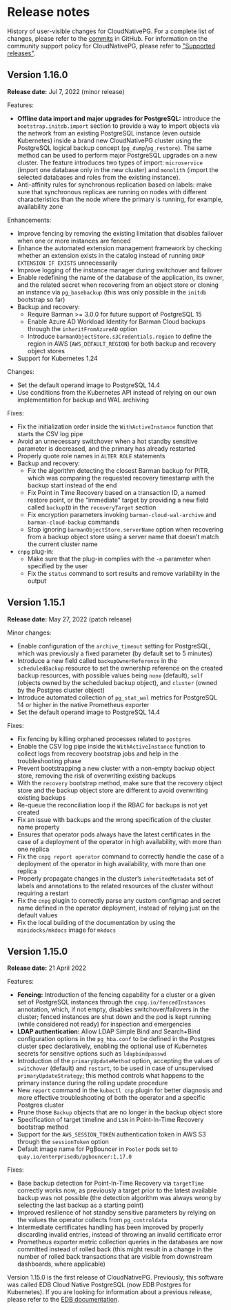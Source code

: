 # Release notes

History of user-visible changes for CloudNativePG.
For a complete list of changes, please refer to the
[commits](https://github.com/cloudnative-pg/cloudnative-pg/commits/main)
in GitHub.
For information on the community support policy for CloudNativePG, please
refer to ["Supported releases"](supported_releases.md).

##  Version 1.16.0

**Release date:** Jul 7, 2022 (minor release)

Features:

- **Offline data import and major upgrades for PostgreSQL:** introduce the
  `bootstrap.initdb.import` section to provide a way to import objects via the
  network from an existing PostgreSQL instance (even outside Kubernetes) inside a
  brand new CloudNativePG cluster using the PostgreSQL logical backup concept
  (`pg_dump`/`pg_restore`). The same method can be used to perform major
  PostgreSQL upgrades on a new cluster. The feature introduces two types of
  import: `microservice` (import one database only in the new cluster) and
  `monolith` (import the selected databases and roles from the existing
  instance).
- Anti-affinity rules for synchronous replication based on labels: make sure
  that synchronous replicas are running on nodes with different characteristics
  than the node where the primary is running, for example, availability zone

Enhancements:

- Improve fencing by removing the existing limitation that disables failover
  when one or more instances are fenced
- Enhance the automated extension management framework by checking whether an
  extension exists in the catalog instead of  running `DROP EXTENSION IF EXISTS`
  unnecessarily
- Improve logging of the instance manager during switchover and failover
- Enable redefining the name of the database of the application, its owner, and
  the related secret when recovering from an object store or cloning an
  instance via `pg_basebackup` (this was only possible in the `initdb` bootstrap
  so far)
- Backup and recovery:
    - Require Barman >= 3.0.0 for future support of PostgreSQL 15
    - Enable Azure AD Workload Identity for Barman Cloud backups through the
      `inheritFromAzureAD` option
    - Introduce `barmanObjectStore.s3Credentials.region` to define the region
      in AWS (`AWS_DEFAULT_REGION`) for both backup and recovery object stores
- Support for Kubernetes 1.24

Changes:

- Set the default operand image to PostgreSQL 14.4
- Use conditions from the Kubernetes API instead of relying on our own
  implementation for backup and WAL archiving

Fixes:

- Fix the initialization order inside the `WithActiveInstance` function that
  starts the CSV log pipe
- Avoid an unnecessary switchover when a hot standby sensitive parameter is
  decreased, and the primary has already restarted
- Properly quote role names in `ALTER ROLE` statements
- Backup and recovery:
    - Fix the algorithm detecting the closest Barman backup for PITR, which was
      comparing the requested recovery timestamp with the backup start instead
      of the end
    - Fix Point in Time Recovery based on a transaction ID, a named restore
      point, or the “immediate” target by providing a new field called
      `backupID` in the `recoveryTarget` section
    - Fix encryption parameters invoking `barman-cloud-wal-archive` and
      `barman-cloud-backup` commands
    - Stop ignoring `barmanObjectStore.serverName` option when recovering from
      a backup object store using a server name that doesn’t match the current
      cluster name
- `cnpg` plug-in:
    - Make sure that the plug-in complies with the `-n` parameter when
      specified by the user
    - Fix the `status` command to sort results and remove variability in the
      output

##  Version 1.15.1

**Release date:** May 27, 2022 (patch release)

Minor changes:

- Enable configuration of the `archive_timeout` setting for PostgreSQL, which
  was previously a fixed parameter (by default set to 5 minutes)
- Introduce a new field called `backupOwnerReference` in the `scheduledBackup`
  resource to set the ownership reference on the created backup resources, with
  possible values being `none` (default), `self` (objects owned by the scheduled
  backup object), and `cluster` (owned by the Postgres cluster object)
- Introduce automated collection of `pg_stat_wal` metrics for PostgreSQL 14 or
  higher in the native Prometheus exporter
- Set the default operand image to PostgreSQL 14.4

Fixes:

- Fix fencing by killing orphaned processes related to `postgres`
- Enable the CSV log pipe inside the `WithActiveInstance` function to collect
  logs from recovery bootstrap jobs and help in the troubleshooting phase
- Prevent bootstrapping a new cluster with a non-empty backup object store,
  removing the risk of overwriting existing backups
- With the `recovery` bootstrap method, make sure that the recovery object
  store and the backup object store are different to avoid overwriting existing
  backups
- Re-queue the reconciliation loop if the RBAC for backups is not yet created
- Fix an issue with backups and the wrong specification of the cluster name
  property
- Ensures that operator pods always have the latest certificates in the case of
  a deployment of the operator in high availability, with more than one replica
- Fix the `cnpg report operator` command to correctly handle the case of a
  deployment of the operator in high availability, with more than one replica
- Properly propagate changes in the cluster’s `inheritedMetadata` set of labels
  and annotations to the related resources of the cluster without requiring a
  restart
- Fix the `cnpg` plugin to correctly parse any custom configmap and secret name
  defined in the operator deployment, instead of relying just on the default
  values
- Fix the local building of the documentation by using the `minidocks/mkdocs` image
  for `mkdocs`

## Version 1.15.0

**Release date:** 21 April 2022

Features:

- **Fencing:** Introduction of the fencing capability for a cluster or a given
  set of PostgreSQL instances through the `cnpg.io/fencedInstances`
  annotation, which, if not empty, disables switchover/failovers in the cluster;
  fenced instances are shut down and the pod is kept running (while considered
  not ready) for inspection and emergencies
- **LDAP authentication:** Allow LDAP Simple Bind and Search+Bind configuration
  options in the `pg_hba.conf` to be defined in the Postgres cluster spec
  declaratively, enabling the optional use of Kubernetes secrets for sensitive
  options such as `ldapbindpasswd`
- Introduction of the `primaryUpdateMethod` option, accepting the values of
  `switchover` (default) and `restart`, to be used in case of unsupervised
  `primaryUpdateStrategy`; this method controls what happens to the primary
  instance during the rolling update procedure
- New `report` command in the `kubectl cnp` plugin for better diagnosis and
  more effective troubleshooting of both the operator and a specific Postgres
  cluster
- Prune those `Backup` objects that are no longer in the backup object store
- Specification of target timeline and `LSN` in Point-In-Time Recovery
  bootstrap method
- Support for the `AWS_SESSION_TOKEN` authentication token in AWS S3 through
  the `sessionToken` option
- Default image name for PgBouncer in `Pooler` pods set to
  `quay.io/enterprisedb/pgbouncer:1.17.0`

Fixes:

- Base backup detection for Point-In-Time Recovery via `targetTime` correctly
  works now, as previously a target prior to the latest available backup was
  not possible (the detection algorithm was always wrong by selecting the last
  backup as a starting point)
- Improved resilience of hot standby sensitive parameters by relying on the
  values the operator collects from `pg_controldata`
- Intermediate certificates handling has been improved by properly discarding invalid entries,
  instead of throwing an invalid certificate error
- Prometheus exporter metric collection queries in the databases are now
  committed instead of rolled back (this might result in a change in the number
  of rolled back transactions that are visible from downstream dashboards,
  where applicable)

Version 1.15.0 is the first release of CloudNativePG. Previously, this software
was called EDB Cloud Native PostgreSQL (now EDB Postgres for Kubernetes). If you
are looking for information about a previous release, please refer to the
[EDB documentation](https://www.enterprisedb.com/docs/postgres_for_kubernetes/latest/).
